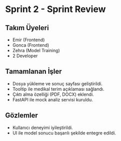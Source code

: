 #  Sprint 2 - Sprint Review

## Takım Üyeleri
- Emir (Frontend)
- Gonca (Frontend)
- Zehra (Model Training)
- 2 Developer

## Tamamlanan İşler
- Dosya yükleme ve sonuç sayfası geliştirildi.
- Tooltip ile medikal terim açıklaması sağlandı.
- Çıktı alma özelliği (PDF, DOCX) eklendi.
- FastAPI ile mock analiz servisi kuruldu.

## Gözlemler
- Kullanıcı deneyimi iyileştirildi.
- UI ile model sonucu başarılı şekilde entegre edildi.

